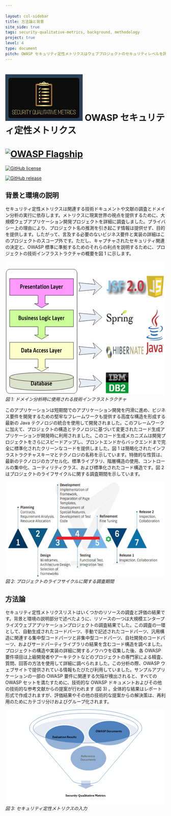 ```yaml
---

layout: col-sidebar
title: 方法論と背景
site_side: true
tags: security-qualitative-metrics, background, methodology
project: true
level: 4
type: document
pitch: OWASP セキュリティ定性メトリクスはウェブプロジェクトのセキュリティレベルを評価するメトリクスの最も詳細なリストです。OWASP ASVS のカバレッジのレベルを示しています。
---
```



# ![Project Logo](images/logo3_small.png) OWASP セキュリティ定性メトリクス


# [![OWASP Flagship](https://img.shields.io/badge/owasp-flagship-blue.svg)](https://owasp.org/projects/)

 [![GitHub license](https://img.shields.io/github/license/Naereen/StrapDown.js.svg)](https://github.com/OWASP/www-project-security-qualitative-metrics/blob/master/LICENSE)

 [![GitHub release](https://img.shields.io/github/release/Naereen/StrapDown.js.svg)](https://github.com/OWASP/www-project-security-qualitative-metrics/releases)
 
## 背景と環境の説明

セキュリティ定性メトリクスは関連する技術ドキュメントや文献の調査とドメイン分析の実行に依存します。メトリクスに現実世界の視点を提供するために、大規模ウェブアプリケーション開発プロジェクトを詳細に調査しました。プライバシー上の理由により、プロジェクト名の推測を引き起こす情報は提供せず、目的を提供します。したがって、言及する必要のないビジネス要件と実装の詳細はこのプロジェクトのスコープ外です。ただし、キャプチャされたセキュリティ関連の決定と、OWASP 標準に準拠するためのそれらの利点を説明するために、プロジェクトの技術インフラストラクチャの概要を図 1 に示します。


![図 1](images/screenshot1.png)
*図 1: ドメイン分析時に使用される技術インフラストラクチャ* 

このアプリケーションは短期間でのアプリケーション開発を円滑に進め、ビジネス要件を開発するための堅牢なフレームワークも提供する高度な構造を形成する最新の Java テクノロジの統合を使用して開発されました。このフレームワークに加えて、プロジェクトの構造とテクノロジに基づいて変更されたコード生成アプリケーションが開発時に利用されました。このコード生成メカニズムは開発プロジェクトをさらにスピードアップし、プロントエンドからバックエンドまで完全に標準化されたクリーンなコードを提供しました。図 1 は簡略化されたインフラストラクチャスキーマとテクノロジの名称を示しています。特徴的な性質は、最新のテクノロジのカプセル化、標準ライブラリ、階層構造の使用、コントロールの集中化、ユーティリティクラス、および標準化されたコード構造です。図 2 はプロジェクトのライフサイクルに関する調査期間を示しています。


![図 2](images/screenshot2.png)
*図 2: プロジェクトのライフサイクルに関する調査期間*

## 方法論
セキュリティ定性メトリクスリストはいくつかのリソースの調査と評価の結果です。背景と環境の説明部分で述べたように、リソースの一つは大規模エンタープライズウェブアプリケーションプロジェクトの調査結果でした。この調査の一環として、自動生成されたコードパーツ、手動で記述されたコードパーツ、汎用構造に関連する集中型コードパーツと非集中型コードパーツ、自社開発のコードパーツ、およびサードパーティライブラリの結果を含むコード構造を調べました。プロジェクトの構造や実装の詳細に関するノウハウを収集した後、各 OWASP 要件項目は上級開発者やアーキテクトなどのプロジェクトの専門家による精査、質問、回答の方法を使用して詳細に調べられました。この分析の際、OWASP ウェブサイトで提供されている情報もたびたび利用していました。サンプルアプリケーションの一部の OWASP 要件に関連する欠陥が検出されると、すべての OWASP セットを満たすために、技術的な OWASP ドキュメントおよびその他の技術的な参考文献からの提案が行われます (図 3) 。全体的な結果はレポート形式で作成されますが、評価結果やその他の技術的な提案からの解決策は、再利用のためにカテゴリ分けおよびグループ化されます。

![図 3](images/screenshot3.png)
*図 3: セキュリティ定性メトリクスの入力*
  
